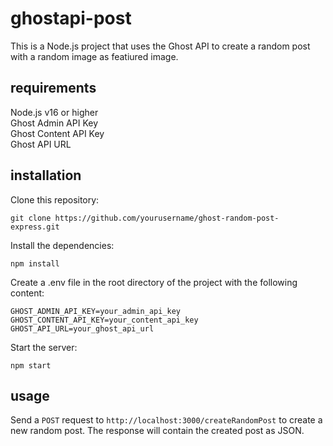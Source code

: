 # ghostapi-post
This is a Node.js project that uses the Ghost API to create a random post with a random image as featiured image.

## requirements

Node.js v16 or higher  
Ghost Admin API Key  
Ghost Content API Key  
Ghost API URL  

## installation  

Clone this repository:  
```
git clone https://github.com/yourusername/ghost-random-post-express.git
```  
Install the dependencies:  
```
npm install
```  
Create a .env file in the root directory of the project with the following content:  
```
GHOST_ADMIN_API_KEY=your_admin_api_key
GHOST_CONTENT_API_KEY=your_content_api_key
GHOST_API_URL=your_ghost_api_url
```  
Start the server:  
```
npm start
```  
## usage  
Send a `POST` request to `http://localhost:3000/createRandomPost` to create a new random post. The response will contain the created post as JSON.
